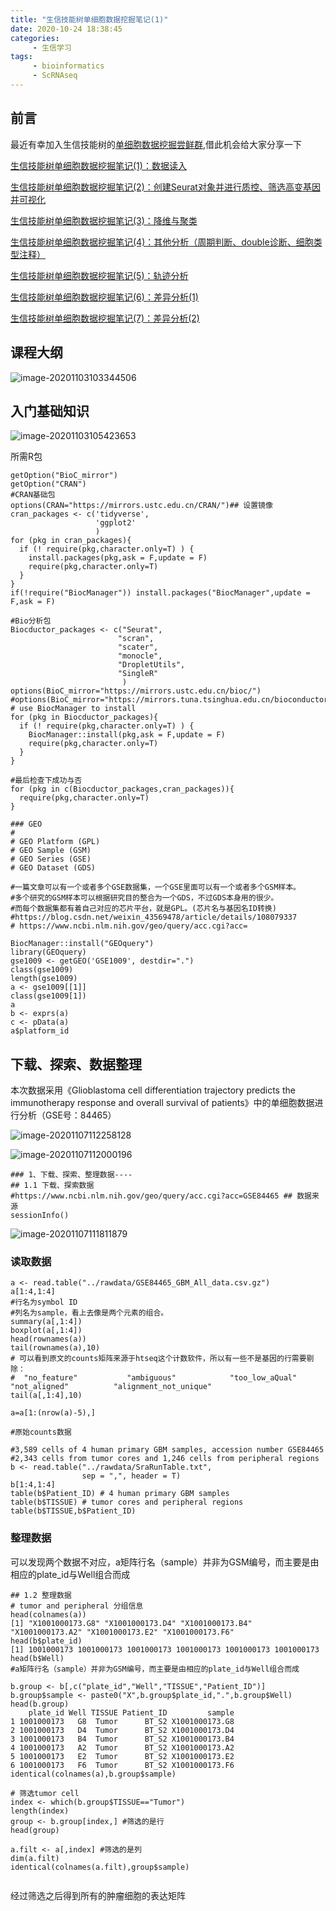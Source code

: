 ```yaml
---
title: "生信技能树单细胞数据挖掘笔记(1)"
date: 2020-10-24 18:38:45
categories:
     - 生信学习
tags:
     - bioinformatics
     - ScRNAseq
---
```


## 前言

最近有幸加入生信技能树的[单细胞数据挖掘尝鲜群](https://mp.weixin.qq.com/s/3XyA-DXRzL8JuJlnV3LW0Q),借此机会给大家分享一下

[生信技能树单细胞数据挖掘笔记(1)：数据读入](https://www.zhouxiaozhao.cn/2020/10/24/ScRNAseq(7)/)

[生信技能树单细胞数据挖掘笔记(2)：创建Seurat对象并进行质控、筛选高变基因并可视化](https://www.zhouxiaozhao.cn/2020/10/27/ScRNAseq(8)/)

[生信技能树单细胞数据挖掘笔记(3)：降维与聚类](https://www.zhouxiaozhao.cn/2020/10/29/ScRNAseq(9)/)

[生信技能树单细胞数据挖掘笔记(4)：其他分析（周期判断、double诊断、细胞类型注释）](https://www.zhouxiaozhao.cn/2020/10/31/ScRNAseq(10)/)

[生信技能树单细胞数据挖掘笔记(5)：轨迹分析](https://www.zhouxiaozhao.cn/2020/11/03/ScRNAseq(11)/)

[生信技能树单细胞数据挖掘笔记(6)：差异分析(1)](https://www.zhouxiaozhao.cn/2020/11/05/ScRNAseq(12)/)

[生信技能树单细胞数据挖掘笔记(7)：差异分析(2)](https://www.zhouxiaozhao.cn/2020/11/07/ScRNAseq(13)/)

## 课程大纲

![image-20201103103344506](\img\posts\2020.10.24\image-20201103103344506.png)

 ## 入门基础知识

![image-20201103105423653](/img/posts/2020.10.24/image-20201103105423653.png)

所需R包

```
getOption("BioC_mirror")
getOption("CRAN")
#CRAN基础包
options(CRAN="https://mirrors.ustc.edu.cn/CRAN/")## 设置镜像
cran_packages <- c('tidyverse',
                   'ggplot2'
                   )
for (pkg in cran_packages){
  if (! require(pkg,character.only=T) ) {
    install.packages(pkg,ask = F,update = F)
    require(pkg,character.only=T)
  }
}
if(!require("BiocManager")) install.packages("BiocManager",update = F,ask = F)

#Bio分析包
Biocductor_packages <- c("Seurat",
						"scran",
						"scater",
						"monocle",
						"DropletUtils",
						"SingleR"
                         )
options(BioC_mirror="https://mirrors.ustc.edu.cn/bioc/")
#options(BioC_mirror="https://mirrors.tuna.tsinghua.edu.cn/bioconductor")
# use BiocManager to install
for (pkg in Biocductor_packages){
  if (! require(pkg,character.only=T) ) {
    BiocManager::install(pkg,ask = F,update = F)
    require(pkg,character.only=T)
  }
}

#最后检查下成功与否
for (pkg in c(Biocductor_packages,cran_packages)){
  require(pkg,character.only=T)
}

### GEO
#
# GEO Platform (GPL)
# GEO Sample (GSM)
# GEO Series (GSE)
# GEO Dataset (GDS)

#一篇文章可以有一个或者多个GSE数据集，一个GSE里面可以有一个或者多个GSM样本。
#多个研究的GSM样本可以根据研究目的整合为一个GDS，不过GDS本身用的很少。
#而每个数据集都有着自己对应的芯片平台，就是GPL。(芯片名与基因名ID转换)
#https://blog.csdn.net/weixin_43569478/article/details/108079337
# https://www.ncbi.nlm.nih.gov/geo/query/acc.cgi?acc=

BiocManager::install("GEOquery")
library(GEOquery)
gse1009 <- getGEO('GSE1009', destdir=".")
class(gse1009)
length(gse1009)
a <- gse1009[[1]]
class(gse1009[1])
a
b <- exprs(a)
c <- pData(a)
a$platform_id

```

## 下载、探索、数据整理

本次数据采用《Glioblastoma cell differentiation trajectory predicts the immunotherapy response and overall survival of patients》中的单细胞数据进行分析（GSE号：84465）

![image-20201107112258128](/img/posts/2020.10.24/image-20201107112258128.png)



![image-20201107112000196](/img/posts/2020.10.24/image-20201107112000196.png)

```
### 1、下载、探索、整理数据----
## 1.1 下载、探索数据
#https://www.ncbi.nlm.nih.gov/geo/query/acc.cgi?acc=GSE84465 ## 数据来源
sessionInfo()
```

![image-20201107111811879](/img/posts/2020.10.24/image-20201107111811879.png)

### 读取数据

```
a <- read.table("../rawdata/GSE84465_GBM_All_data.csv.gz")
a[1:4,1:4]
#行名为symbol ID
#列名为sample，看上去像是两个元素的组合。
summary(a[,1:4])
boxplot(a[,1:4])
head(rownames(a))
tail(rownames(a),10)
# 可以看到原文的counts矩阵来源于htseq这个计数软件，所以有一些不是基因的行需要剔除：
#  "no_feature"           "ambiguous"            "too_low_aQual"        "not_aligned"          "alignment_not_unique"
tail(a[,1:4],10)

a=a[1:(nrow(a)-5),]

#原始counts数据

#3,589 cells of 4 human primary GBM samples, accession number GSE84465
#2,343 cells from tumor cores and 1,246 cells from peripheral regions
b <- read.table("../rawdata/SraRunTable.txt",
                sep = ",", header = T)
b[1:4,1:4]
table(b$Patient_ID) # 4 human primary GBM samples
table(b$TISSUE) # tumor cores and peripheral regions
table(b$TISSUE,b$Patient_ID)

```

### 整理数据

可以发现两个数据不对应，a矩阵行名（sample）并非为GSM编号，而主要是由相应的plate_id与Well组合而成

```
## 1.2 整理数据
# tumor and peripheral 分组信息
head(colnames(a))
[1] "X1001000173.G8" "X1001000173.D4" "X1001000173.B4" "X1001000173.A2" "X1001000173.E2" "X1001000173.F6"
head(b$plate_id)
[1] 1001000173 1001000173 1001000173 1001000173 1001000173 1001000173
head(b$Well)
#a矩阵行名（sample）并非为GSM编号，而主要是由相应的plate_id与Well组合而成

b.group <- b[,c("plate_id","Well","TISSUE","Patient_ID")]
b.group$sample <- paste0("X",b.group$plate_id,".",b.group$Well)
head(b.group)
    plate_id Well TISSUE Patient_ID         sample
1 1001000173   G8  Tumor      BT_S2 X1001000173.G8
2 1001000173   D4  Tumor      BT_S2 X1001000173.D4
3 1001000173   B4  Tumor      BT_S2 X1001000173.B4
4 1001000173   A2  Tumor      BT_S2 X1001000173.A2
5 1001000173   E2  Tumor      BT_S2 X1001000173.E2
6 1001000173   F6  Tumor      BT_S2 X1001000173.F6
identical(colnames(a),b.group$sample)

# 筛选tumor cell
index <- which(b.group$TISSUE=="Tumor")
length(index)
group <- b.group[index,] #筛选的是行
head(group)

a.filt <- a[,index] #筛选的是列
dim(a.filt)
identical(colnames(a.filt),group$sample)


```

经过筛选之后得到所有的肿瘤细胞的表达矩阵

